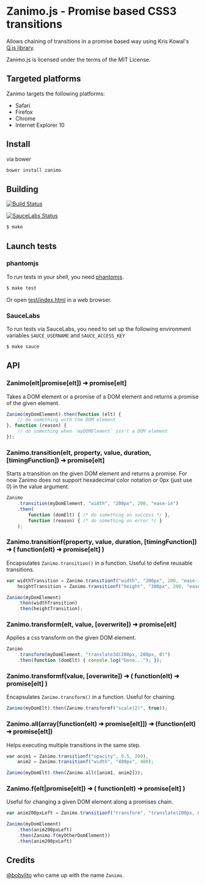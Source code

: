 # Zanimo.js - Promise based CSS3 transitions

Allows chaining of transitions in a promise based way using Kris Kowal's [Q.js library](https://github.com/kriskowal/q).

Zanimo.js is licensed under the terms of the MIT License.

## Targeted platforms

Zanimo targets the following platforms:

* Safari
* Firefox
* Chrome
* Internet Explorer 10

## Install

via bower

~~~ sh
bower install zanimo
~~~

## Building

[![Build Status](https://secure.travis-ci.org/peutetre/Zanimo.png?branch=Q)](http://travis-ci.org/peutetre/Zanimo)

[![SauceLabs Status](https://saucelabs.com/browser-matrix/peutetre.svg)](https://saucelabs.com/u/peutetre)

~~~ sh
$ make
~~~

## Launch tests

### phantomjs
To run tests in your shell, you need [phantomjs](http://code.google.com/p/phantomjs/wiki/Installation).

~~~ sh
$ make test
~~~

Or open [test/index.html](http://peutetre.github.com/Zanimo/test/index.html) in a web browser.

### SauceLabs

To run tests via SauceLabs, you need to set up the following environment variables `SAUCE_USERNAME` and `SAUCE_ACCESS_KEY`

~~~sh
$ make sauce
~~~

## API

### Zanimo(elt|promise[elt]) ➜  promise[elt]

Takes a DOM element or a promise of a DOM element and returns a promise of the given element.

~~~ javascript
Zanimo(myDomElement).then(function (elt) {
    // do something with the DOM element
}, function (reason) {
    // do something when `myDOMElement` isn't a DOM element
});
~~~

### Zanimo.transition(elt, property, value, duration, [timingFunction])  ➜  promise[elt]

Starts a transition on the given DOM element and returns a promise.
For now Zanimo does not support hexadecimal color notation or 0px (just use 0) in the value argument.

~~~ javascript
Zanimo
    .transition(myDomElement, "width", "200px", 200, "ease-in")
    .then(
        function (domElt) { /* do something on success */ },
        function (reason) { /* do something on error */ }
    );
~~~

### Zanimo.transitionf(property, value, duration, [timingFunction])  ➜  ( function(elt) ➜  promise[elt] )

Encapsulates `Zanimo.transition()` in a function. Useful to define reusable transitions.

~~~ javascript
var widthTransition = Zanimo.transitionf("width", "200px", 200, "ease-in"),
    heightTransition = Zanimo.transitionf("height", "300px", 200, "ease-in");

Zanimo(myDomElement)
    .then(widthTransition)
    .then(heightTransition);
~~~

### Zanimo.transform(elt, value, [overwrite])  ➜  promise[elt]

Applies a css transform on the given DOM element.

~~~ javascript
Zanimo
    .transform(myDomElement, "translate3d(200px, 200px, 0)")
    .then(function (domElt) { console.log("Done..."); });
~~~

### Zanimo.transformf(value, [overwrite])  ➜  ( function(elt) ➜  promise[elt] )

Encapsulates `Zanimo.transform()` in a function. Useful for chaining.

~~~ javascript
Zanimo(myDomElt).then(Zanimo.transformf("scale(2)", true));
~~~

### Zanimo.all(array[function(elt) ➜  promise[elt]])  ➜  (function(elt) ➜  promise[elt])

Helps executing multiple transitions in the same step.

~~~ javascript
var anim1 = Zanimo.transitionf("opacity", 0.5, 200),
    anim2 = Zanimo.transitionf("width", "400px", 400);

Zanimo(myDomElt).then(Zanimo.all([anim1, anim2]));
~~~

### Zanimo.f(elt|promise[elt]) ➜  ( function(elt) ➜  promise[elt] )

Useful for changing a given DOM element along a promises chain.

~~~ javascript
var anim200pxLeft = Zanimo.transitionf("transform", "translate(200px, 0)", 200);

Zanimo(myDomElement)
    .then(anim200pxLeft)
    .then(Zanimo.f(myOtherDomElement))
    .then(anim200pxLeft)
~~~

## Credits

[@bobylito](http://bobylito.me/) who came up with the name `Zanimo`.
